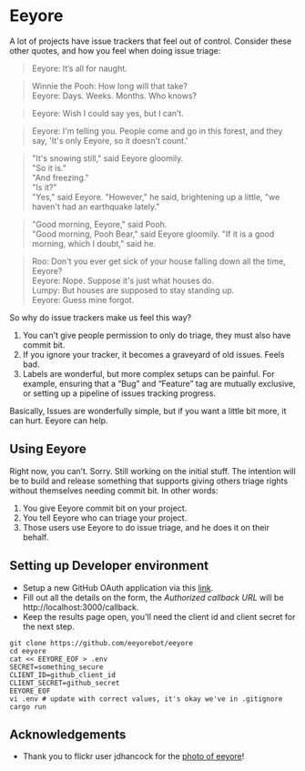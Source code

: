 # Eeyore

A lot of
projects have issue trackers that feel out of control. Consider these
other quotes, and how you feel when doing issue triage:

> Eeyore: It’s all for naught.

> Winnie the Pooh: How long will that take?  
> Eeyore: Days. Weeks. Months. Who knows?

> Eeyore: Wish I could say yes, but I can’t.  

> Eeyore: I'm telling you. People come and go in this forest, and they say,
> 'It's only Eeyore, so it doesn't count.'

> "It's snowing still," said Eeyore gloomily.  
> "So it is."  
> "And freezing."  
> "Is it?"  
> "Yes," said Eeyore. "However," he said, brightening up a little, "we
> haven't had an earthquake lately."

> "Good morning, Eeyore," said Pooh.  
> "Good morning, Pooh Bear," said Eeyore gloomily. "If it is a good
> morning, which I doubt," said he.

> Roo: Don't you ever get sick of your house falling down all the time, Eeyore?  
> Eeyore: Nope. Suppose it's just what houses do.  
> Lumpy: But houses are supposed to stay standing up.  
> Eeyore: Guess mine forgot.  

So why do issue trackers make us feel this way?

1. You can’t give people permission to only do triage, they must also have
   commit bit.
2. If you ignore your tracker, it becomes a graveyard of old issues. Feels bad.
3. Labels are wonderful, but more complex setups can be painful. For example,
   ensuring that a “Bug” and “Feature” tag are mutually exclusive, or setting up
   a pipeline of issues tracking progress.

Basically, Issues are wonderfully simple, but if you want a little bit more, it
can hurt. Eeyore can help.

## Using Eeyore

Right now, you can’t. Sorry. Still working on the initial stuff. The intention will
be to build and release something that supports giving others triage rights without
themselves needing commit bit. In other words:

1. You give Eeyore commit bit on your project.
2. You tell Eeyore who can triage your project.
3. Those users use Eeyore to do issue triage, and he does it on their behalf.

## Setting up Developer environment

- Setup a new GitHub OAuth application via this [link](https://github.com/settings/applications/new).
- Fill out all the details on the form, the _Authorized callback URL_ will be http://localhost:3000/callback.
- Keep the results page open, you'll need the client id and client secret for the next step.

```
git clone https://github.com/eeyorebot/eeyore
cd eeyore
cat << EEYORE_EOF > .env
SECRET=something_secure
CLIENT_ID=github_client_id
CLIENT_SECRET=github_secret
EEYORE_EOF
vi .env # update with correct values, it's okay we've in .gitignore
cargo run
```


## Acknowledgements

* Thank you to flickr user jdhancock for the [photo of eeyore](https://www.flickr.com/photos/jdhancock/7767340604)!
